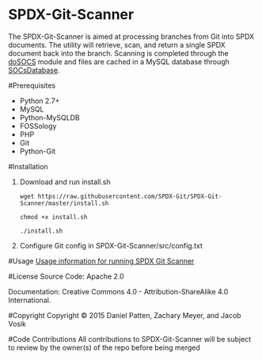 # SPDX-Git-Scanner
The SPDX-Git-Scanner is aimed at processing branches from Git into SPDX documents. The utility will retrieve, scan, and return a single SPDX document back into the branch. Scanning is completed through the [doSOCS](https://github.com/socs-dev-env/DoSOCS) module and files are cached in a MySQL database through [SOCsDatabase](https://github.com/socs-dev-env/SOCSDatabase).

#Prerequisites
* Python 2.7+
* MySQL
* Python-MySQLDB
* FOSSology
* PHP
* Git
* Python-Git

#Installation
1. Download and run install.sh

    `wget https://raw.githubusercontent.com/SPDX-Git/SPDX-Git-Scanner/master/install.sh`

   `chmod +x install.sh`
   
   `./install.sh`
2. Configure Git config in SPDX-Git-Scanner/src/config.txt

#Usage
[Usage information for running SPDX Git Scanner](https://github.com/SPDX-Git/SPDX-Git-Scanner/wiki/Running-GitSPDX)

#License
Source Code: Apache 2.0

Documentation: Creative Commons 4.0 - Attribution-ShareAlike 4.0 International.

#Copyright
Copyright © 2015 Daniel Patten, Zachary Meyer, and Jacob Vosik

#Code Contributions
All contributions to SPDX-Git-Scanner will be subject to review by the owner(s) of the repo before being merged
